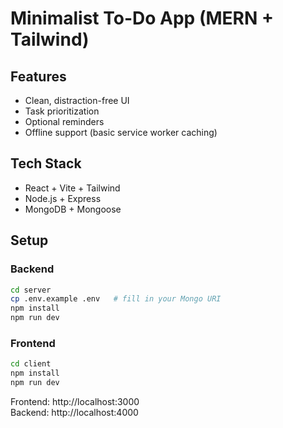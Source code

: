 
# Minimalist To-Do App (MERN + Tailwind)

## Features
- Clean, distraction-free UI
- Task prioritization
- Optional reminders
- Offline support (basic service worker caching)

## Tech Stack
- React + Vite + Tailwind
- Node.js + Express
- MongoDB + Mongoose

## Setup

### Backend
```bash
cd server
cp .env.example .env   # fill in your Mongo URI
npm install
npm run dev
```

### Frontend
```bash
cd client
npm install
npm run dev
```

Frontend: http://localhost:3000  
Backend: http://localhost:4000
